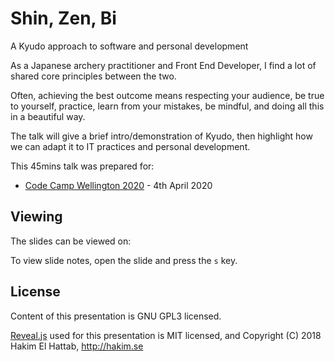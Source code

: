 # Shin, Zen, Bi

A Kyudo approach to software and personal development

As a Japanese archery practitioner and Front End Developer, I find a lot of shared core principles between the two.

Often, achieving the best outcome means respecting your audience, be true to yourself, practice, learn from your mistakes, be mindful, and doing all this in a beautiful way. 

The talk will give a brief intro/demonstration of Kyudo, then highlight how we can adapt it to IT practices and personal development.

This 45mins talk was prepared for:
- [Code Camp Wellington 2020](https://www.codecampwellington.nz/) - 4th April 2020

## Viewing

The slides can be viewed on:


To view slide notes, open the slide and press the `s` key.

## License

Content of this presentation is GNU GPL3 licensed.

[Reveal.js](https://github.com/hakimel/reveal.js) used for this presentation is MIT licensed, and Copyright (C) 2018 Hakim El Hattab, http://hakim.se
